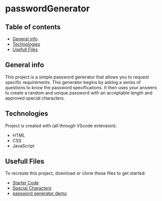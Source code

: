 # passwordGenerator

## Table of contents
* [General info](#general-info)
* [Technologies](#technologies)
* [Usefull Files](#usefull-files)

## General info
This project is a simple password generator that allows you to request specific requirements. This generator begins by asking a series of questions to know the password specifications. It then uses your answers to create a random and unique password with an acceptable length and approved special characters.
	
## Technologies
Project is created with (all through VScode extension):
* HTML
* CSS
* JavaScript 
	
## Usefull Files
To recreate this project, download or clone these files to get started:

* [Starter Code](Develop/index.html)
* [Special Characters](https://owasp.org/www-community/password-special-characters)
* [password generator demo](./Assets/03-javascript-homework-demo.png)
